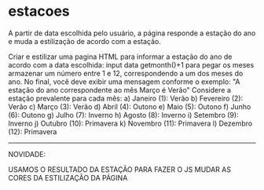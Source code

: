 # estacoes
A partir de data escolhida pelo usuário, a página responde a estação do ano e muda a estilização de acordo com a estação.


Criar e estilizar uma pagina HTML para informar a estação do ano de acordo com a data escolhida: 
input data
getmonth()+1 para pegar os meses  
armazenar um número entre 1 e 12, correspondendo a um dos  meses do ano. No final, você deve exibir uma mensagem conforme o exemplo: 
 "A estação do ano correspondente ao mês Março é Verão" 
Considere a estação prevalente para cada mês: 
a) Janeiro (1): Verão 
b) Fevereiro (2): Verão 
c) Março (3): Verão 
d) Abril (4): Outono 
e) Maio (5): Outono 
f) Junho (6): Outono 
g) Julho (7): Inverno 
h) Agosto (8): Inverno 
i) Setembro (9): Inverno 
j) Outubro (10): Primavera 
k) Novembro (11): Primavera 
l) Dezembro (12): Primavera

--------------------------------
NOVIDADE:

USAMOS O RESULTADO DA ESTAÇÃO PARA FAZER O JS MUDAR AS CORES DA ESTILIZAÇÃO DA PÁGINA
